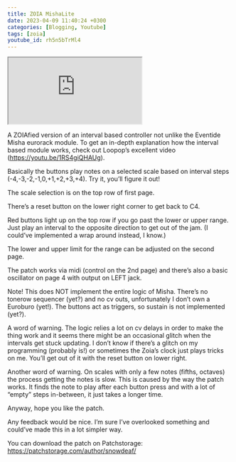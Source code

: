```yaml
---
title: ZOIA MishaLite
date: 2023-04-09 11:40:24 +0300
categories: [Blogging, Youtube]
tags: [zoia]
youtube_id: rh5n5bTrMl4
---
```



<div class="embed-responsive embed-responsive-16by9" >
    <iframe class="embed-responsive-item"  src="https://www.youtube.com/embed/{{ page.youtube_id }}"></iframe>
</div>

A ZOIAfied version of an interval based controller not unlike the Eventide Misha eurorack module. To get an in-depth explanation how the interval based module works, check out Loopop’s excellent video (https://youtu.be/1RS4giQHAUg).

Basically the buttons play notes on a selected scale based on interval steps (-4,-3,-2,-1,0,+1,+2,+3,+4). 
Try it, you’ll figure it out!

The scale selection is on the top row of first page.

There’s a reset button on the lower right corner to get back to C4.

Red buttons light up on the top row if you go past the lower or upper range. Just play an interval to the opposite direction to get out of the jam. (I could’ve implemented a wrap around instead, I know.)

The lower and upper limit for the range can be adjusted on the second page. 

The patch works via midi (control on the 2nd page) and there’s also a basic oscillator on page 4 with output on LEFT jack.

Note! This does NOT implement the entire logic of Misha. There’s no tonerow sequencer (yet?) and no cv outs, unfortunately I don’t own a Euroburo (yet!). The buttons act as triggers, so sustain is not implemented (yet?). 

A word of warning. The logic relies a lot on cv delays in order to make the thing work and it seems there might be an occasional glitch when the intervals get stuck updating. I don’t know if there’s a glitch on my programming (probably is!) or sometimes the Zoia’s clock just plays tricks on me. You’ll get out of it with the reset button on lower right.

Another word of warning. On scales with only a few notes (fifths, octaves) the process getting the notes is slow. This is caused by the way the patch works. It finds the note to play after each button press and with a lot of “empty” steps in-between, it just takes a longer time.

Anyway, hope you like the patch.

Any feedback would be nice. I’m sure I’ve overlooked something and could’ve made this in a lot simpler way.

You can download the patch on Patchstorage: https://patchstorage.com/author/snowdeaf/